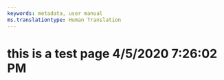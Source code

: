 ```yaml
---
keywords: metadata, user manual
ms.translationtype: Human Translation
---
```

# this is a test page 4/5/2020 7:26:02 PM